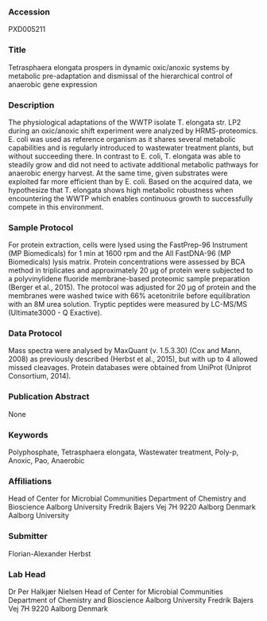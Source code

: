 ### Accession
PXD005211

### Title
Tetrasphaera elongata prospers in dynamic oxic/anoxic systems by metabolic pre-adaptation and dismissal of the hierarchical control of anaerobic gene expression

### Description
The physiological adaptations of the WWTP isolate T. elongata str. LP2 during an oxic/anoxic shift experiment were analyzed by HRMS-proteomics. E. coli was used as reference organism as it shares several metabolic capabilities and is regularly introduced to wastewater treatment plants, but without succeeding there.   In contrast to E. coli, T. elongata was able to steadily grow and did not need to activate additional metabolic pathways for anaerobic energy harvest. At the same time, given substrates were exploited far more efficient than by E. coli. Based on the acquired data, we hypothesize that T. elongata shows high metabolic robustness when encountering the WWTP which enables continuous growth to successfully compete in this environment.

### Sample Protocol
For protein extraction, cells were lysed using the FastPrep-96 Instrument (MP Biomedicals) for 1 min at 1600 rpm and the All FastDNA-96 (MP Biomedicals) lysis matrix. Protein concentrations were assessed by BCA method in triplicates and approximately 20 µg of protein were subjected to a polyvinylidene fluoride membrane-based proteomic sample preparation (Berger et al., 2015). The protocol was adjusted for 20 µg of protein and the membranes were washed twice with 66% acetonitrile before equilibration with an 8M urea solution. Tryptic peptides were measured by LC-MS/MS (Ultimate3000 - Q Exactive).

### Data Protocol
Mass spectra were analysed by MaxQuant (v. 1.5.3.30) (Cox and Mann, 2008) as previously described (Herbst et al., 2015), but with up to 4 allowed missed cleavages. Protein databases were obtained from UniProt (Uniprot Consortium, 2014).

### Publication Abstract
None

### Keywords
Polyphosphate, Tetrasphaera elongata, Wastewater treatment, Poly-p, Anoxic, Pao, Anaerobic

### Affiliations
Head of Center for Microbial Communities  Department of Chemistry and Bioscience  Aalborg University Fredrik Bajers Vej 7H 9220 Aalborg Denmark
Aalborg University

### Submitter
Florian-Alexander Herbst

### Lab Head
Dr Per Halkjær Nielsen
Head of Center for Microbial Communities  Department of Chemistry and Bioscience  Aalborg University Fredrik Bajers Vej 7H 9220 Aalborg Denmark


